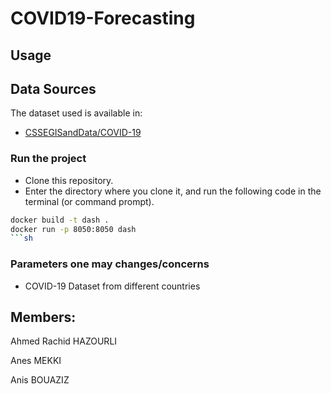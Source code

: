# COVID19-Forecasting



## Usage

## Data Sources

The dataset used is available in:

- [CSSEGISandData/COVID-19](https://github.com/CSSEGISandData/COVID-19)

### Run the project

* Clone this repository.
* Enter the directory where you clone it, and run the following code in the terminal (or command prompt).
```sh
docker build -t dash .
docker run -p 8050:8050 dash
```sh
```
### Parameters one may changes/concerns

* COVID-19 Dataset from different countries



## Members:

Ahmed Rachid HAZOURLI

Anes MEKKI

Anis BOUAZIZ
